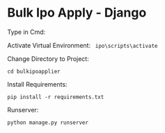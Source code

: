 # Bulk Ipo Apply - Django
Type in Cmd:



Activate Virtual Environment:
` ipo\scripts\activate`

Change Directory to Project:

`cd bulkipoapplier`

Install Requirements:

`pip install -r requirements.txt`

Runserver:

`python manage.py runserver`

